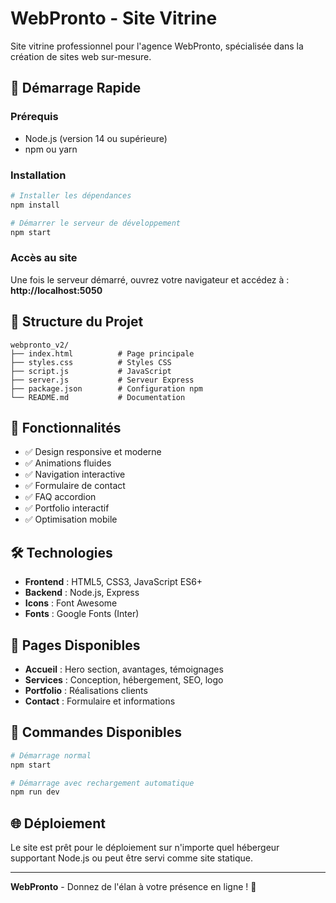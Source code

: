 # WebPronto - Site Vitrine

Site vitrine professionnel pour l'agence WebPronto, spécialisée dans la création de sites web sur-mesure.

## 🚀 Démarrage Rapide

### Prérequis
- Node.js (version 14 ou supérieure)
- npm ou yarn

### Installation
```bash
# Installer les dépendances
npm install

# Démarrer le serveur de développement
npm start
```

### Accès au site
Une fois le serveur démarré, ouvrez votre navigateur et accédez à :
**http://localhost:5050**

## 📁 Structure du Projet

```
webpronto_v2/
├── index.html          # Page principale
├── styles.css          # Styles CSS
├── script.js           # JavaScript
├── server.js           # Serveur Express
├── package.json        # Configuration npm
└── README.md           # Documentation
```

## 🎨 Fonctionnalités

- ✅ Design responsive et moderne
- ✅ Animations fluides
- ✅ Navigation interactive
- ✅ Formulaire de contact
- ✅ FAQ accordion
- ✅ Portfolio interactif
- ✅ Optimisation mobile

## 🛠 Technologies

- **Frontend** : HTML5, CSS3, JavaScript ES6+
- **Backend** : Node.js, Express
- **Icons** : Font Awesome
- **Fonts** : Google Fonts (Inter)

## 📱 Pages Disponibles

- **Accueil** : Hero section, avantages, témoignages
- **Services** : Conception, hébergement, SEO, logo
- **Portfolio** : Réalisations clients
- **Contact** : Formulaire et informations

## 🔧 Commandes Disponibles

```bash
# Démarrage normal
npm start

# Démarrage avec rechargement automatique
npm run dev
```

## 🌐 Déploiement

Le site est prêt pour le déploiement sur n'importe quel hébergeur supportant Node.js ou peut être servi comme site statique.

---

**WebPronto** - Donnez de l'élan à votre présence en ligne ! 🚀
